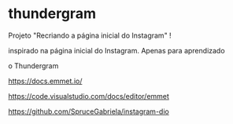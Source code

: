 # thundergram
Projeto "Recriando a página inicial do Instagram" ! 

inspirado na página inicial do Instagram. Apenas para aprendizado

o Thundergram


https://docs.emmet.io/

https://code.visualstudio.com/docs/editor/emmet

https://github.com/SpruceGabriela/instagram-dio


